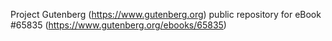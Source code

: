 Project Gutenberg (https://www.gutenberg.org) public repository for
eBook #65835 (https://www.gutenberg.org/ebooks/65835)
